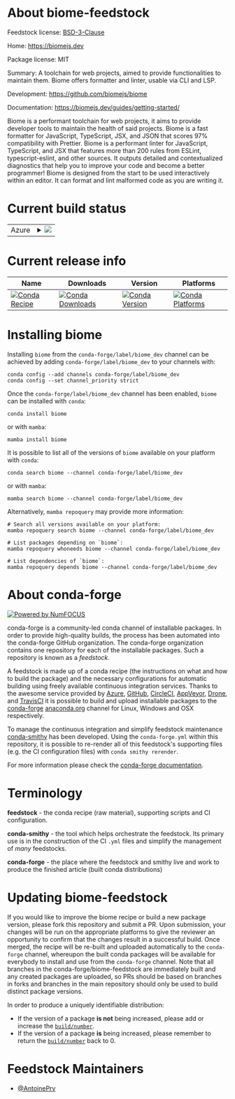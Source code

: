 About biome-feedstock
=====================

Feedstock license: [BSD-3-Clause](https://github.com/conda-forge/biome-feedstock/blob/main/LICENSE.txt)

Home: https://biomejs.dev

Package license: MIT

Summary: A toolchain for web projects, aimed to provide functionalities to maintain them.
Biome offers formatter and linter, usable via CLI and LSP.


Development: https://github.com/biomejs/biome

Documentation: https://biomejs.dev/guides/getting-started/

Biome is a performant toolchain for web projects, it aims to provide developer tools to maintain the health of said projects.
Biome is a fast formatter for JavaScript, TypeScript, JSX, and JSON that scores 97% compatibility with Prettier.
Biome is a performant linter for JavaScript, TypeScript, and JSX that features more than 200 rules from ESLint, typescript-eslint, and other sources.
It outputs detailed and contextualized diagnostics that help you to improve your code and become a better programmer!
Biome is designed from the start to be used interactively within an editor.
It can format and lint malformed code as you are writing it.


Current build status
====================


<table>
    
  <tr>
    <td>Azure</td>
    <td>
      <details>
        <summary>
          <a href="https://dev.azure.com/conda-forge/feedstock-builds/_build/latest?definitionId=22415&branchName=main">
            <img src="https://dev.azure.com/conda-forge/feedstock-builds/_apis/build/status/biome-feedstock?branchName=main">
          </a>
        </summary>
        <table>
          <thead><tr><th>Variant</th><th>Status</th></tr></thead>
          <tbody><tr>
              <td>linux_64</td>
              <td>
                <a href="https://dev.azure.com/conda-forge/feedstock-builds/_build/latest?definitionId=22415&branchName=main">
                  <img src="https://dev.azure.com/conda-forge/feedstock-builds/_apis/build/status/biome-feedstock?branchName=main&jobName=linux&configuration=linux%20linux_64_" alt="variant">
                </a>
              </td>
            </tr><tr>
              <td>osx_64</td>
              <td>
                <a href="https://dev.azure.com/conda-forge/feedstock-builds/_build/latest?definitionId=22415&branchName=main">
                  <img src="https://dev.azure.com/conda-forge/feedstock-builds/_apis/build/status/biome-feedstock?branchName=main&jobName=osx&configuration=osx%20osx_64_" alt="variant">
                </a>
              </td>
            </tr><tr>
              <td>osx_arm64</td>
              <td>
                <a href="https://dev.azure.com/conda-forge/feedstock-builds/_build/latest?definitionId=22415&branchName=main">
                  <img src="https://dev.azure.com/conda-forge/feedstock-builds/_apis/build/status/biome-feedstock?branchName=main&jobName=osx&configuration=osx%20osx_arm64_" alt="variant">
                </a>
              </td>
            </tr><tr>
              <td>win_64</td>
              <td>
                <a href="https://dev.azure.com/conda-forge/feedstock-builds/_build/latest?definitionId=22415&branchName=main">
                  <img src="https://dev.azure.com/conda-forge/feedstock-builds/_apis/build/status/biome-feedstock?branchName=main&jobName=win&configuration=win%20win_64_" alt="variant">
                </a>
              </td>
            </tr>
          </tbody>
        </table>
      </details>
    </td>
  </tr>
</table>

Current release info
====================

| Name | Downloads | Version | Platforms |
| --- | --- | --- | --- |
| [![Conda Recipe](https://img.shields.io/badge/recipe-biome-green.svg)](https://anaconda.org/conda-forge/biome) | [![Conda Downloads](https://img.shields.io/conda/dn/conda-forge/biome.svg)](https://anaconda.org/conda-forge/biome) | [![Conda Version](https://img.shields.io/conda/vn/conda-forge/biome.svg)](https://anaconda.org/conda-forge/biome) | [![Conda Platforms](https://img.shields.io/conda/pn/conda-forge/biome.svg)](https://anaconda.org/conda-forge/biome) |

Installing biome
================

Installing `biome` from the `conda-forge/label/biome_dev` channel can be achieved by adding `conda-forge/label/biome_dev` to your channels with:

```
conda config --add channels conda-forge/label/biome_dev
conda config --set channel_priority strict
```

Once the `conda-forge/label/biome_dev` channel has been enabled, `biome` can be installed with `conda`:

```
conda install biome
```

or with `mamba`:

```
mamba install biome
```

It is possible to list all of the versions of `biome` available on your platform with `conda`:

```
conda search biome --channel conda-forge/label/biome_dev
```

or with `mamba`:

```
mamba search biome --channel conda-forge/label/biome_dev
```

Alternatively, `mamba repoquery` may provide more information:

```
# Search all versions available on your platform:
mamba repoquery search biome --channel conda-forge/label/biome_dev

# List packages depending on `biome`:
mamba repoquery whoneeds biome --channel conda-forge/label/biome_dev

# List dependencies of `biome`:
mamba repoquery depends biome --channel conda-forge/label/biome_dev
```


About conda-forge
=================

[![Powered by
NumFOCUS](https://img.shields.io/badge/powered%20by-NumFOCUS-orange.svg?style=flat&colorA=E1523D&colorB=007D8A)](https://numfocus.org)

conda-forge is a community-led conda channel of installable packages.
In order to provide high-quality builds, the process has been automated into the
conda-forge GitHub organization. The conda-forge organization contains one repository
for each of the installable packages. Such a repository is known as a *feedstock*.

A feedstock is made up of a conda recipe (the instructions on what and how to build
the package) and the necessary configurations for automatic building using freely
available continuous integration services. Thanks to the awesome service provided by
[Azure](https://azure.microsoft.com/en-us/services/devops/), [GitHub](https://github.com/),
[CircleCI](https://circleci.com/), [AppVeyor](https://www.appveyor.com/),
[Drone](https://cloud.drone.io/welcome), and [TravisCI](https://travis-ci.com/)
it is possible to build and upload installable packages to the
[conda-forge](https://anaconda.org/conda-forge) [anaconda.org](https://anaconda.org/)
channel for Linux, Windows and OSX respectively.

To manage the continuous integration and simplify feedstock maintenance
[conda-smithy](https://github.com/conda-forge/conda-smithy) has been developed.
Using the ``conda-forge.yml`` within this repository, it is possible to re-render all of
this feedstock's supporting files (e.g. the CI configuration files) with ``conda smithy rerender``.

For more information please check the [conda-forge documentation](https://conda-forge.org/docs/).

Terminology
===========

**feedstock** - the conda recipe (raw material), supporting scripts and CI configuration.

**conda-smithy** - the tool which helps orchestrate the feedstock.
                   Its primary use is in the construction of the CI ``.yml`` files
                   and simplify the management of *many* feedstocks.

**conda-forge** - the place where the feedstock and smithy live and work to
                  produce the finished article (built conda distributions)


Updating biome-feedstock
========================

If you would like to improve the biome recipe or build a new
package version, please fork this repository and submit a PR. Upon submission,
your changes will be run on the appropriate platforms to give the reviewer an
opportunity to confirm that the changes result in a successful build. Once
merged, the recipe will be re-built and uploaded automatically to the
`conda-forge` channel, whereupon the built conda packages will be available for
everybody to install and use from the `conda-forge` channel.
Note that all branches in the conda-forge/biome-feedstock are
immediately built and any created packages are uploaded, so PRs should be based
on branches in forks and branches in the main repository should only be used to
build distinct package versions.

In order to produce a uniquely identifiable distribution:
 * If the version of a package **is not** being increased, please add or increase
   the [``build/number``](https://docs.conda.io/projects/conda-build/en/latest/resources/define-metadata.html#build-number-and-string).
 * If the version of a package **is** being increased, please remember to return
   the [``build/number``](https://docs.conda.io/projects/conda-build/en/latest/resources/define-metadata.html#build-number-and-string)
   back to 0.

Feedstock Maintainers
=====================

* [@AntoinePrv](https://github.com/AntoinePrv/)

